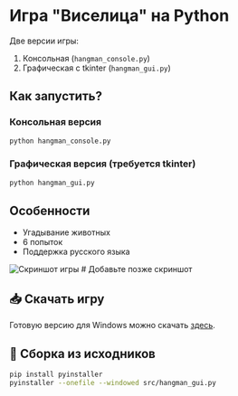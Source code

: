 # Игра "Виселица" на Python

Две версии игры:
1. Консольная (`hangman_console.py`)
2. Графическая с tkinter (`hangman_gui.py`)

## Как запустить?
### Консольная версия
```bash
python hangman_console.py
```

### Графическая версия (требуется tkinter)
```bash
python hangman_gui.py
```

## Особенности
- Угадывание животных
- 6 попыток
- Поддержка русского языка

![Скриншот игры](screenshot.png)  # Добавьте позже скриншот

## 📥 Скачать игру
Готовую версию для Windows можно скачать [здесь](dist/Viselica.exe).

## 🔨 Сборка из исходников
```bash
pip install pyinstaller
pyinstaller --onefile --windowed src/hangman_gui.py
```
